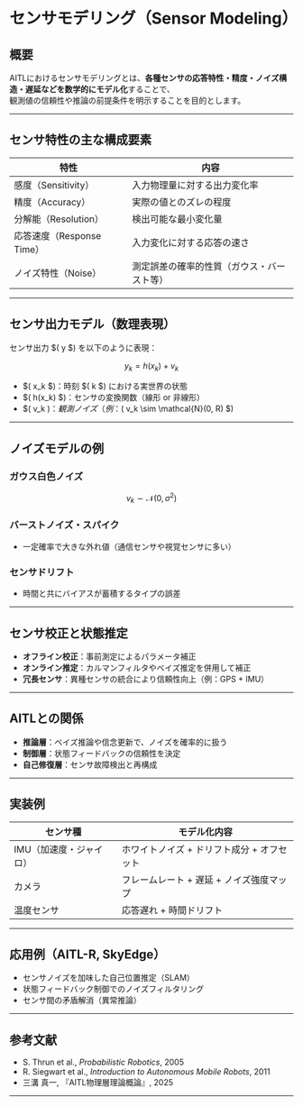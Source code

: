 
# センサモデリング（Sensor Modeling）

## 概要

AITLにおけるセンサモデリングとは、**各種センサの応答特性・精度・ノイズ構造・遅延などを数学的にモデル化**することで、  
観測値の信頼性や推論の前提条件を明示することを目的とします。

---

## センサ特性の主な構成要素

| 特性 | 内容 |
|------|------|
| 感度（Sensitivity） | 入力物理量に対する出力変化率 |
| 精度（Accuracy） | 実際の値とのズレの程度 |
| 分解能（Resolution） | 検出可能な最小変化量 |
| 応答速度（Response Time） | 入力変化に対する応答の速さ |
| ノイズ特性（Noise） | 測定誤差の確率的性質（ガウス・バースト等） |

---

## センサ出力モデル（数理表現）

センサ出力 $( y $) を以下のように表現：

$$
y_k = h(x_k) + v_k
$$

- $( x_k $)：時刻 $( k $) における実世界の状態  
- $( h(x_k) $)：センサの変換関数（線形 or 非線形）  
- $( v_k $)：観測ノイズ（例：$( v_k \sim \mathcal{N}(0, R) $)

---

## ノイズモデルの例

### ガウス白色ノイズ

$$
v_k \sim \mathcal{N}(0, \sigma^2)
$$

### バーストノイズ・スパイク

- 一定確率で大きな外れ値（通信センサや視覚センサに多い）

### センサドリフト

- 時間と共にバイアスが蓄積するタイプの誤差

---

## センサ校正と状態推定

- **オフライン校正**：事前測定によるパラメータ補正  
- **オンライン推定**：カルマンフィルタやベイズ推定を併用して補正  
- **冗長センサ**：異種センサの統合により信頼性向上（例：GPS + IMU）

---

## AITLとの関係

- **推論層**：ベイズ推論や信念更新で、ノイズを確率的に扱う  
- **制御層**：状態フィードバックの信頼性を決定  
- **自己修復層**：センサ故障検出と再構成

---

## 実装例

| センサ種 | モデル化内容 |
|----------|--------------|
| IMU（加速度・ジャイロ） | ホワイトノイズ + ドリフト成分 + オフセット |
| カメラ | フレームレート + 遅延 + ノイズ強度マップ |
| 温度センサ | 応答遅れ + 時間ドリフト |

---

## 応用例（AITL-R, SkyEdge）

- センサノイズを加味した自己位置推定（SLAM）  
- 状態フィードバック制御でのノイズフィルタリング  
- センサ間の矛盾解消（異常推論）

---

## 参考文献

- S. Thrun et al., *Probabilistic Robotics*, 2005  
- R. Siegwart et al., *Introduction to Autonomous Mobile Robots*, 2011  
- 三溝 真一, 『AITL物理層理論概論』, 2025

---

